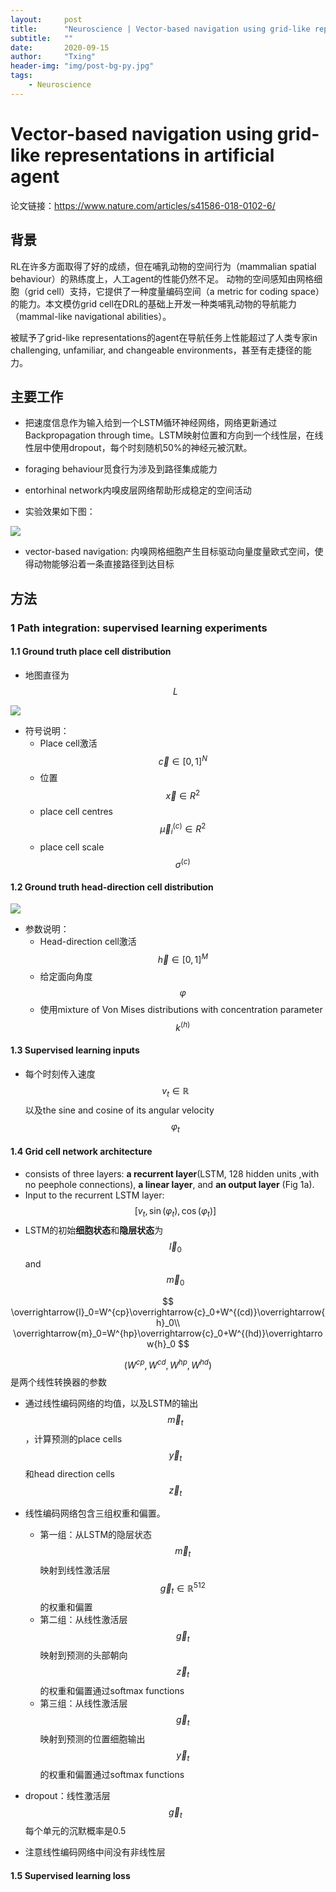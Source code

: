 ```yaml
---
layout:     post
title:      "Neuroscience | Vector-based navigation using grid-like representations"
subtitle:   ""
date:       2020-09-15
author:     "Txing"
header-img: "img/post-bg-py.jpg"
tags:
    - Neuroscience
---
```


# Vector-based navigation using grid-like representations in artificial agent

论文链接：https://www.nature.com/articles/s41586-018-0102-6/

## 背景

RL在许多方面取得了好的成绩，但在哺乳动物的空间行为（mammalian spatial behaviour）的熟练度上，人工agent的性能仍然不足。 动物的空间感知由网格细胞（grid cell）支持，它提供了一种度量编码空间（a metric for coding space）的能力。本文模仿grid cell在DRL的基础上开发一种类哺乳动物的导航能力（mammal-like navigational abilities）。

被赋予了grid-like representations的agent在导航任务上性能超过了人类专家in challenging, unfamiliar,
and changeable environments，甚至有走捷径的能力。

## 主要工作

- 把速度信息作为输入给到一个LSTM循环神经网络，网络更新通过Backpropagation through time。LSTM映射位置和方向到一个线性层，在线性层中使用dropout，每个时刻随机50%的神经元被沉默。

- foraging behaviour觅食行为涉及到路径集成能力
- entorhinal network内嗅皮层网络帮助形成稳定的空间活动
- 实验效果如下图：

![](https://raw.githubusercontent.com/txing-casia/txing-casia.github.io/master/img/20200914-1.png)

- vector-based navigation: 内嗅网格细胞产生目标驱动向量度量欧式空间，使得动物能够沿着一条直接路径到达目标



## 方法

### 1 Path integration: supervised learning experiments

#### 1.1 Ground truth place cell distribution  

- 地图直径为$$L$$

![](https://raw.githubusercontent.com/txing-casia/txing-casia.github.io/master/img/20200914-2.png)

- 符号说明：
  - Place cell激活$$\overrightarrow{c} \in [0,1]^N$$
  - 位置$$\overrightarrow{x} \in R^2$$
  - place cell centres  $$\overrightarrow{\mu}_i^{(c)} \in R^2$$
  - place cell scale   $$\sigma^{(c)}$$

#### 1.2 Ground truth head-direction cell distribution  

![](https://raw.githubusercontent.com/txing-casia/txing-casia.github.io/master/img/20200914-3.png)

- 参数说明：
  - Head-direction cell激活$$\overrightarrow{h} \in [0,1]^M$$
  - 给定面向角度$$\varphi$$
  - 使用mixture of Von Mises distributions with concentration parameter $$k^{(h)}$$

#### 1.3 Supervised learning inputs  

- 每个时刻传入速度$$v_t\in \mathbb{R}$$以及the sine and cosine of its angular velocity $$\varphi_t$$  

#### 1.4 Grid cell network architecture  

- consists of three layers: **a recurrent layer**(LSTM, 128 hidden units ,with no peephole connections), **a linear layer**, and **an output layer** (Fig 1a).
- Input to the recurrent LSTM layer:  $$[v_t,\sin(\varphi_t),\cos(\varphi_t)]$$
- LSTM的初始**细胞状态**和**隐层状态**为 $$\overrightarrow{l}_0$$ and $$\overrightarrow{m}_0$$

$$
\overrightarrow{l}_0=W^{cp}\overrightarrow{c}_0+W^{(cd)}\overrightarrow{h}_0\\
\overrightarrow{m}_0=W^{hp}\overrightarrow{c}_0+W^{(hd)}\overrightarrow{h}_0
$$

$$(W^{cp},W^{cd},W^{hp},W^{hd})$$是两个线性转换器的参数

- 通过线性编码网络的均值，以及LSTM的输出$$\overrightarrow{m}_t$$，计算预测的place cells$$\overrightarrow{y}_t$$和head direction cells $$\overrightarrow{z}_t$$ 
- 线性编码网络包含三组权重和偏置。
  - 第一组：从LSTM的隐层状态$$\overrightarrow{m}_t$$映射到线性激活层$$\overrightarrow{g}_t\in \mathbb{R}^{512}$$的权重和偏置
  - 第二组：从线性激活层$$\overrightarrow{g}_t$$映射到预测的头部朝向$$\overrightarrow{z}_t$$的权重和偏置通过softmax functions  
  - 第三组：从线性激活层$$\overrightarrow{g}_t$$映射到预测的位置细胞输出$$\overrightarrow{y}_t$$的权重和偏置通过softmax functions  

- dropout：线性激活层$$\overrightarrow{g}_t$$每个单元的沉默概率是0.5
- 注意线性编码网络中间没有非线性层

#### 1.5 Supervised learning loss  